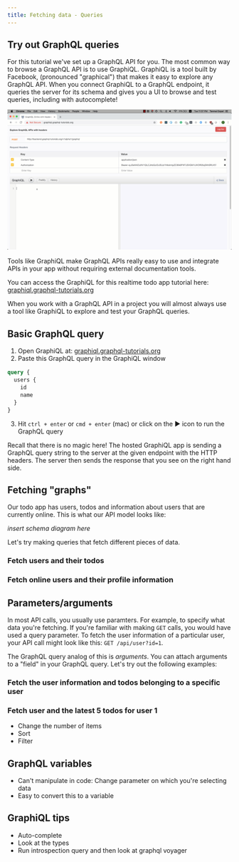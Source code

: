```yaml
---
title: Fetching data - Queries
---
```


## Try out GraphQL queries
For this tutorial we've set up a GraphQL API for you. The most common
way to browse a GraphQL API is to use GraphiQL. GraphiQL is a tool
built by Facebook, (pronounced "graphical") that makes it easy to explore
any GraphQL API. When you connect GraphiQL to a GraphQL endpoint, it
queries the server for its schema and gives you a UI to browse
and test queries, including with autocomplete!

![GraphiQL demo](./graphiql.gif)

Tools like GraphiQL make GraphQL APIs really easy
to use and integrate APIs in your app without requiring
external documentation tools.

You can access the GraphiQL for this realtime todo app tutorial here:
[graphiql.graphql-tutorials.org](http://graphiql.graphql-tutorials.org)

When you work with a GraphQL API in a project you will almost always
use a tool like GraphiQL to explore and test your GraphQL queries.

## Basic GraphQL query

1. Open GraphiQL at: [graphiql.graphql-tutorials.org](http://graphiql.graphql-tutorials.org)
2. Paste this GraphQL query in the GraphiQL window

 ```graphql
 query {
   users {
     id
     name
   }
 }
 ```

3. Hit `ctrl + enter` or `cmd + enter` (mac) or click on the ▶️ icon to run the GraphQL query

Recall that there is no magic here! The hosted GraphiQL app is sending a GraphQL query string
to the server at the given endpoint with the HTTP headers. The server then sends the response
that you see on the right hand side.

## Fetching "graphs"

Our todo app has users, todos and information about users that are currently online.
This is what our API model looks like:

*insert schema diagram here*

Let's try making queries that fetch different pieces of data.

### Fetch users and their todos

### Fetch online users and their profile information

## Parameters/arguments

In most API calls, you usually use paramters. For example, to specify what data you're fetching.
If you're familiar with making `GET` calls, you would have used a query parameter. To fetch the
user information of a particular user, your API call might look like this: `GET /api/user?id=1`.

The GraphQL query analog of this is *arguments*. You can attach arguments to a "field" in your
GraphQL query. Let's try out the following examples:

### Fetch the user information and todos belonging to a specific user

### Fetch user and the latest 5 todos for user 1

- Change the number of items
- Sort
- Filter

## GraphQL variables
- Can't manipulate in code: Change parameter on which you're selecting data
- Easy to convert this to a variable

## GraphiQL tips
- Auto-complete
- Look at the types
- Run introspection query and then look at graphql voyager
